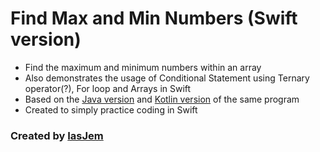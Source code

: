 # Find Max and Min Numbers (Swift version)
* Find the maximum and minimum numbers within an array
* Also demonstrates the usage of Conditional Statement using Ternary operator(?), For loop and Arrays in Swift
* Based on the [Java version](https://github.com/iasjem/max-and-min-numbers-java) and [Kotlin version](https://github.com/iasjem/max-and-min-numbers-kotlin) of the same program 
* Created to simply practice coding in Swift

### Created by [IasJem](https://github.com/iasjem)